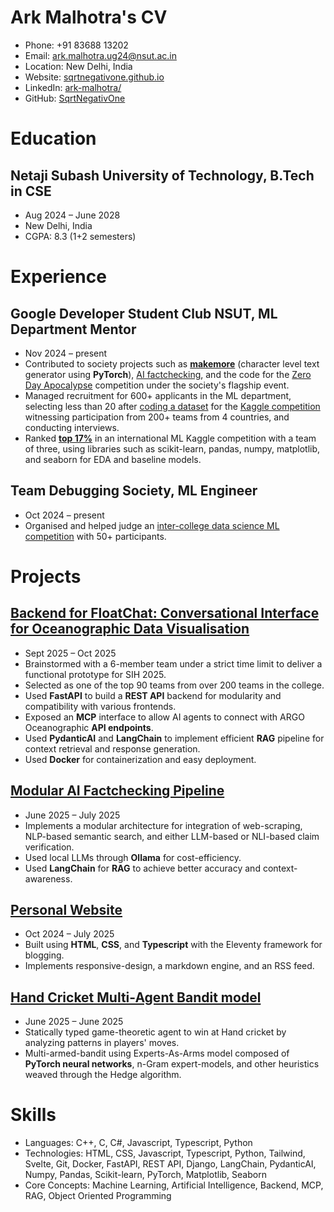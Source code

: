 # Ark Malhotra's CV

- Phone: +91 83688 13202
- Email: [ark.malhotra.ug24@nsut.ac.in](mailto:ark.malhotra.ug24@nsut.ac.in)
- Location: New Delhi, India
- Website: [sqrtnegativone.github.io](https://sqrtnegativone.github.io/)
- LinkedIn: [ark-malhotra/](https://linkedin.com/in/ark-malhotra/)
- GitHub: [SqrtNegativOne](https://github.com/SqrtNegativOne)


# Education

## Netaji Subash University of Technology, B.Tech in CSE

- Aug 2024 – June 2028
- New Delhi, India
- CGPA: 8.3 (1+2 semesters)

# Experience

## Google Developer Student Club NSUT, ML Department Mentor

- Nov 2024 – present
- Contributed to society projects such as **[makemore](https://github.com/SqrtNegativOne/makemore)** (character level text generator using **PyTorch**), [AI factchecking](https://github.com/SqrtNegativOne/AI-factcheck), and the code for the [Zero Day Apocalypse](https://unstop.com/hackathons/zero-day-apocalypse-shunya-netaji-subhas-university-of-technology-nsut-delhi-1549448) competition under the society's flagship event.
- Managed recruitment for 600+ applicants in the ML department, selecting less than 20 after [coding a dataset](https://github.com/SqrtNegativOne/competition-dataset-generation) for the [Kaggle competition](https://www.kaggle.com/competitions/recruitment-task-for-gdsc-ml/overview) witnessing participation from 200+ teams from 4 countries, and conducting interviews.
- Ranked **[top 17%](https://www.kaggle.com/sqrtnegativ1/competitions)** in an international ML Kaggle competition with a team of three, using libraries such as scikit-learn, pandas, numpy, matplotlib, and seaborn for EDA and baseline models.

## Team Debugging Society, ML Engineer

- Oct 2024 – present
- Organised and helped judge an [inter-college data science ML competition](https://unstop.com/hackathons/datasphere-data-analytics-challenge-spacecon-2025-netaji-subhas-university-of-technology-nsut-delhi-1382127) with 50+ participants.

# Projects

## [Backend for FloatChat: Conversational Interface for Oceanographic Data Visualisation](https://github.com/SqrtNegativOne/resume/blob/main/resources/SIH.pdf)

- Sept 2025 – Oct 2025
- Brainstormed with a 6-member team under a strict time limit to deliver a functional prototype for SIH 2025.
- Selected as one of the top 90 teams from over 200 teams in the college.
- Used **FastAPI** to build a **REST API** backend for modularity and compatibility with various frontends.
- Exposed an **MCP** interface to allow AI agents to connect with ARGO Oceanographic **API endpoints**.
- Used **PydanticAI** and **LangChain** to implement efficient **RAG** pipeline for context retrieval and response generation.
- Used **Docker** for containerization and easy deployment.

## [Modular AI Factchecking Pipeline](https://github.com/SqrtNegativOne/AI-factcheck)

- June 2025 – July 2025
- Implements a modular architecture for integration of web-scraping, NLP-based semantic search, and either LLM-based or NLI-based claim verification.
- Used local LLMs through **Ollama** for cost-efficiency.
- Used **LangChain** for **RAG** to achieve better accuracy and context-awareness.

## [Personal Website](https://github.com/SqrtNegativOne/sqrtnegativone.github.io)

- Oct 2024 – July 2025
- Built using **HTML**, **CSS**, and **Typescript** with the Eleventy framework for blogging.
- Implements responsive-design, a markdown engine, and an RSS feed.

## [Hand Cricket Multi-Agent Bandit model](https://github.com/SqrtNegativOne/hand-cricket-MAB)

- June 2025 – June 2025
- Statically typed game-theoretic agent to win at Hand cricket by analyzing patterns in players' moves.
- Multi-armed-bandit using Experts-As-Arms model composed of **PyTorch neural networks**, n-Gram expert-models, and other heuristics weaved through the Hedge algorithm.

# Skills

- Languages: C++, C, C#, Javascript, Typescript, Python
- Technologies: HTML, CSS, Javascript, Typescript, Python, Tailwind, Svelte, Git, Docker, FastAPI, REST API, Django, LangChain, PydanticAI, Numpy, Pandas, Scikit-learn, PyTorch, Matplotlib, Seaborn
- Core Concepts: Machine Learning, Artificial Intelligence, Backend, MCP, RAG, Object Oriented Programming
